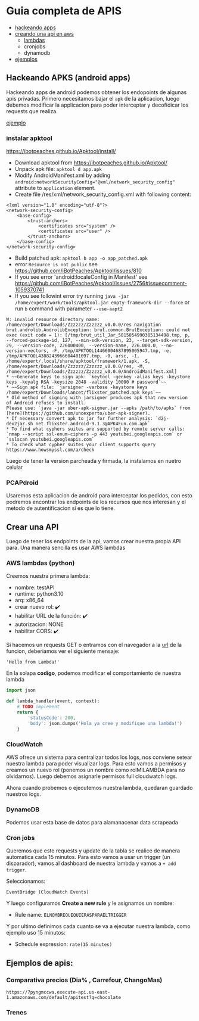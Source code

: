 # Guia completa de APIS


- [hackeando apps](#hackeando-apks-android-apps)
- [creando una api en aws](#aws-lambdas-python)
    - [lambdas](#aws-lambdas-python)
    - cronjobs
    - dynamodb
- [ejemplos](#ejemplos-de--apis)

## Hackeando APKS (android apps) 

Hackeando apps de android podemos obtener los endopoints de algunas apis privadas. Primero necesitamos bajar el `apk` de la aplicacion, luego debemos modificar la applicacion para poder interceptar y decofidicar los requests que realiza.

[ejemplo](https://gist.github.com/unoexperto/80694ccaed6dadc304ad5b8196cbbd2c)

### instalar apktool

https://ibotpeaches.github.io/Apktool/install/

* Download apktool from https://ibotpeaches.github.io/Apktool/
* Unpack apk file: `apktool d app.apk`
* Modify AndroidManifest.xml by adding `android:networkSecurityConfig="@xml/network_security_config"` attribute to `application` element.
* Create file /res/xml/network_security_config.xml with following content:
```
<?xml version="1.0" encoding="utf-8"?>
<network-security-config>
    <base-config>
        <trust-anchors>
            <certificates src="system" />
            <certificates src="user" />
        </trust-anchors>
    </base-config>
</network-security-config>
```
* Build patched apk: `apktool b app -o app_patched.apk`
* error `Resource is not public` see https://github.com/iBotPeaches/Apktool/issues/810
* If you see error 'android:localeConfig in Manifest' see https://github.com/iBotPeaches/Apktool/issues/2756#issuecomment-1059370741
* If you see followint error try running `java -jar /home/expert/work/tools/apktool.jar empty-framework-dir --force` or run `b` command with parameter `--use-aapt2`
```
W: invalid resource directory name: /home/expert/Downloads/Zzzzzz/Zzzzzz_v0.0.0/res navigation
brut.androlib.AndrolibException: brut.common.BrutException: could not exec (exit code = 1): [/tmp/brut_util_Jar_5815054990385134498.tmp, p, --forced-package-id, 127, --min-sdk-version, 23, --target-sdk-version, 29, --version-code, 226000400, --version-name, 226.000.0, --no-version-vectors, -F, /tmp/APKTOOL14466004687895005947.tmp, -e, /tmp/APKTOOL4388243966604401097.tmp, -0, arsc, -I, /home/expert/.local/share/apktool/framework/1.apk, -S, /home/expert/Downloads/Zzzzzz/Zzzzzz_v0.0.0/res, -M, /home/expert/Downloads/Zzzzzz/Zzzzzz_v0.0.0/AndroidManifest.xml]
* ~~Generate keys to sign apk: `keytool -genkey -alias keys -keystore keys -keyalg RSA -keysize 2048 -validity 10000 # password`~~
* ~~Sign apk file: `jarsigner -verbose -keystore keys /home/expert/Downloads/lancet/flixster_patched.apk keys`~~
* Old method of signing with jarsigner produces apk that new version of Android refuses to install.
Please use: `java -jar uber-apk-signer.jar --apks /path/to/apks` from [here](https://github.com/unoexperto/uber-apk-signer).
* If necessary convert apk to jar for further analysis: `d2j-dex2jar.sh net.flixster.android-9.1.3@APK4Fun.com.apk`
* To find what cyphers suites are supported by remote server calls: `nmap --script ssl-enum-ciphers -p 443 youtubei.googleapis.com` or `sslscan youtubei.googleapis.com`
* To check what cypher suites your client supports query https://www.howsmyssl.com/a/check
```

Luego de tener la version parcheada y firmada, la instalamos en nuetro celular

### PCAPdroid

Usaremos esta aplicacion de android para interceptar los pedidos, con esto podremos encontrar los endpoints de los recursos que nos interesan y el metodo de autentificacion si es que lo tiene.

## Crear una API

Luego de tener los endpoints de la api, vamos crear nuestra propia API para. Una manera sencilla es usar AWS lambdas

### AWS lambdas (python)


Creemos nuestra primera lambda:


- nombre: testAPI
- runtime: python3.10
- arq: x86_64
- crear nuevo rol: ✔️
- habilitar URL de la función: ✔️
- autorizacion: NONE
- habilitar CORS: ✔️

Si hacemos un requests GET o entramos con el navegador a la [url](https://kz2zmo73y7zxtre5vp7avoukcu0vvjgz.lambda-url.us-east-1.on.aws/) de la funcion, deberiamos ver el siguiente mensaje:

```
'Hello from Lambda!'
```

En la solapa **codigo**, podemos modificar el comportamiento de nuestra lambda

```python
import json

def lambda_handler(event, context):
    # TODO implement
    return {
        'statusCode': 200,
        'body': json.dumps('Hola ya cree y modifique una lambda!')
    }
```


### CloudWatch

AWS ofrece un sistema para centralizar todos los logs, nos conviene setear nuestra lambda para poder visualizar logs. Para esto vamos a permisos y creamos un nuevo rol (ponemos un nombre como rolMILAMBDA para no olvidarnos). Luego debemos asignarle permisos full cloudwatch logs.

Ahora cuando probemos o ejecutemos nuestra lambda, quedaran guardado nuestros logs.

### DynamoDB

Podemos usar esta base de datos para alamanacenar data scrapeada


### Cron jobs

Queremos que este requests y update de la tabla se realice de manera automatica cada 15 minutos. Para esto vamos a usar un trigger (un disparador), vamos al dashboard de nuestra lambda y vamos a `+ add trigger`.

Seleccionamos:

```
EventBridge (CloudWatch Events)
```

Y luego configuramos **Create a new rule** y le asignamos un nombre:

- Rule name: `ELNOMBREQUEQUIERASPARAELTRIGGER`

Y por ultimo definimos cada cuanto se va a ejecutar nuestra lambda, como ejemplo uso 15 minutos:

- Schedule expression: `rate(15 minutes)`


## Ejemplos de  apis:


### Comparativa precios (Dia% , Carrefour, ChangoMas)
```
https://7pyngmccwa.execute-api.us-east-1.amazonaws.com/default/apitest?q=chocolate
``` 


### Trenes


